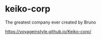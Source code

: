 # keiko-corp
The greatest company ever created by Bruno

https://voyageinstyle.github.io/Keiko-corp/
